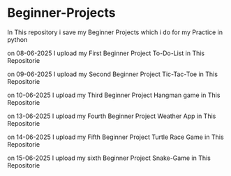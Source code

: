 # Beginner-Projects
In This repository i save my Beginner Projects which i do for my Practice in python

on 08-06-2025 I upload my First Beginner Project To-Do-List in This Repositorie

on 09-06-2025 I upload my Second Beginner Project Tic-Tac-Toe in This Repositorie

on 10-06-2025 I upload my Third Beginner Project Hangman game in This Repositorie

on 13-06-2025 I upload my Fourth Beginner Project Weather App in This Repositorie

on 14-06-2025 I upload my Fifth Beginner Project Turtle Race Game in This Repositorie

on 15-06-2025 I upload my sixth Beginner Project Snake-Game in This Repositorie
